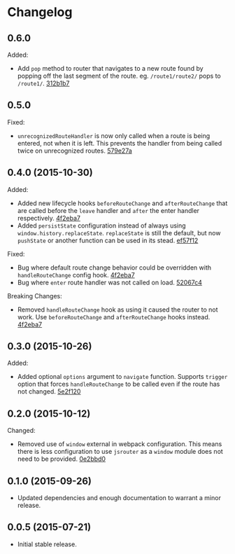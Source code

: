 # Changelog

## 0.6.0

Added:

- Add `pop` method to router that navigates to a new route found by popping off the last segment of the route. eg. `/route1/route2/` pops to `/route1/`. [312b1b7](../../commit/312b1b7)

## 0.5.0

Fixed:

- `unrecognizedRouteHandler` is now only called when a route is being entered, not when it is left. This prevents the handler from being called twice on unrecognized routes. [579e27a](../../commit/579e27a)

## 0.4.0 (2015-10-30)

Added:

- Added new lifecycle hooks `beforeRouteChange` and `afterRouteChange` that are called before the `leave` handler and `after` the enter handler respectively. [4f2eba7](../../commit/4f2eba7)
- Added `persistState` configuration instead of always using `window.history.replaceState`. `replaceState` is still the default, but now `pushState` or another function can be used in its stead. [ef57f12](../../commit/ef57f12)

Fixed:

- Bug where default route change behavior could be overridden with `handleRouteChange` config hook. [4f2eba7](../../commit/4f2eba7)
- Bug where `enter` route handler was not called on load. [52067c4](../../commit/52067c4)

Breaking Changes:

- Removed `handleRouteChange` hook as using it caused the router to not work. Use `beforeRouteChange` and `afterRouteChange` hooks instead. [4f2eba7](../../commit/4f2eba7)

## 0.3.0 (2015-10-26)

Added:

- Added optional `options` argument to `navigate` function. Supports `trigger` option that forces `handleRouteChange` to be called even if the route has not changed. [5e2f120](../../commit/5e2f120)

## 0.2.0 (2015-10-12)

Changed:

- Removed use of `window` external in webpack configuration. This means there is less configuration to use `jsrouter` as a `window` module does not need to be provided. [0e2bbd0](../../commit/0e2bbd0)

## 0.1.0 (2015-09-26)

- Updated dependencies and enough documentation to warrant a minor release.

## 0.0.5 (2015-07-21)

- Initial stable release.
